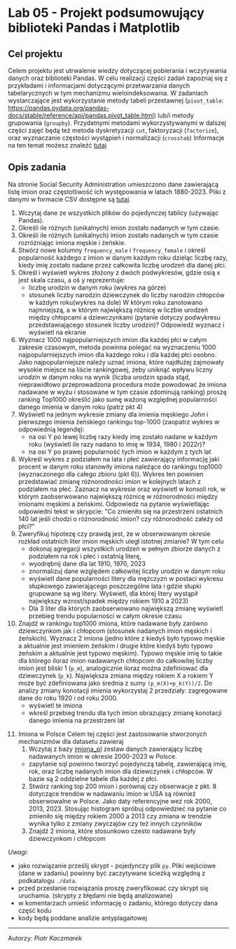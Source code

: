 # Lab 05 - Projekt podsumowujący biblioteki Pandas i Matplotlib

## Cel projektu
Celem projektu jest utrwalenie wiedzy dotyczącej pobierania i wczytywania danych oraz biblioteki Pandas.
W celu realizacji części zadań zapoznaj się z przykładami i informacjami dotyczącymi przetwarzania danych tabelarycznych w tym mechanizmu wieloindeksowania. W zadaniach wystarczające jest wykorzystanie metody tabeli przestawnej (`pivot_table`: https://pandas.pydata.org/pandas-docs/stable/reference/api/pandas.pivot_table.html) lub/i metody grupowania (`groupby`). Przydatnymi metodami wykorzystywanymi w dalszej części zajęć będą też metoda dyskretyzacji `cut`, faktoryzacji (`factorize`), oraz wyznaczanie częstości wystąpień i normalizacji (`crosstab`)
Informacje na ten temat możesz znaleźć [tutaj](https://pandas.pydata.org/pandas-docs/stable/user_guide/reshaping.html)

## Opis zadania
Na stronie Social Security Administration umieszczono dane zawierającą listę imion oraz częstotliwość ich występowania w latach 1880-2023. Pliki z danymi w formacie CSV dostępne są [tutaj](https://www.ssa.gov/oact/babynames/names.zip).

1. Wczytaj dane ze wszystkich plików do pojedynczej tablicy (używając Pandas).
2. Określi ile różnych (unikalnych) imion zostało nadanych w tym czasie.
3. Określi ile różnych (unikalnych) imion zostało nadanych w tym czasie rozróżniając imiona męskie i żeńskie.
4. Stwórz nowe kolumny `frequency_male` i `frequency_female` i określ popularność każdego z imion w danym każdym roku dzieląc liczbę razy, kiedy imię zostało nadane przez całkowita liczbę urodzeń dla danej płci.  
5. Określ i wyświetl wykres złożony z dwóch podwykresów, gdzie osią x jest skala czasu, a oś y reprezentuje:
   - liczbę urodzin w danym roku (wykres na górze)
   - stosunek liczby narodzin dziewczynek do liczby narodzin chłopców w każdym roku(wykres na dole)
W którym roku zanotowano najmniejszą, a w którym największą różnicę w liczbie urodzeń między chłopcami a dziewczynkami (pytanie dotyczy podwykresu przedstawiającego stosunek liczby urodzin)? Odpowiedź wyznacz i  wyświetl  na ekranie
6. Wyznacz 1000 najpopularniejszych imion dla każdej płci w całym zakresie czasowym, metoda powinna polegać na wyznaczeniu 1000 najpopularniejszych imion dla każdego roku i dla każdej płci osobno. Jako najpopularniejsze należy uznać imiona, które najdłużej zajmowały wysokie miejsce na liście rankingowej, żeby uniknąć wpływu liczny urodzin w danym roku na wynik (liczba urodzin spada stąd, nieprawidłowo przeprowadzona procedura może powodować że imiona nadawane w wyżu i stosowane w tym czasie zdominują ranking) proszę ranking Top1000 określić jako sumę ważoną względnej popularności danego imienia w danym roku (patrz pkt 4)
7. Wyświetl na jednym wykresie zmiany dla imienia męskiego *John* i  pierwszego imienia żeńskiego rankingu top-1000 (zaopatrz wykres w odpowiednią legendę):
    - na osi Y po lewej liczbę razy kiedy imę zostało nadane w każdym roku (wyświetl ile razy nadano to imię w 1934, 1980 i 2022r)?
    - na osi Y po prawej popularność tych imion w każdym z tych lat
8. Wykreśl wykres z podziałem na lata i płeć zawierający informację jaki procent w danym roku stanowiły imiona należące do rankingu top1000 (wyznaczonego dla całego zbioru (pkt 6)). Wykres ten powinien przedstawiać zmianę różnorodności imion w kolejnych latach z podziałem na płeć. Zaznacz na wykresie oraz wyświetl w konsoli rok, w którym zaobserwowano największą różnicę w różnorodności między imionami męskimi a żeńskimi. Odpowiedz na pytanie wyświetlając odpowiedni tekst w skrypcie: "Co zmieniło się na przestrzeni ostatnich 140 lat jeśli chodzi o różnorodność imion? czy różnorodność zależy od płci?"
9. Zweryfikuj hipotezę czy prawdą jest, że w obserwowanym okresie rozkład ostatnich liter imion męskich uległ istotnej zmianie? W tym celu 
    - dokonaj agregacji wszystkich urodzeń w pełnym zbiorze danych z podziałem na rok i płeć i ostatnią literę,
    - wyodrębnij dane dla lat 1910, 1970, 2023
    - znormalizuj dane względem całkowitej liczby urodzin w danym roku
    - wyświetl dane popularności litery dla mężczyzn w postaci wykresu słupkowego zawierającego poszczególne lata i gdzie słupki grupowane są wg litery. Wyświetl, dla której litery wystąpił największy wzrost/spadek między rokiem 1910 a 2023)
    - Dla 3 liter dla których zaobserwowano największą zmianę wyświetl przebieg trendu popularności w całym okresie  czasu
10.  Znajdź w rankingu top1000 imiona, które nadawane były zarówno dziewczynkom jak i chłopcom (stosunek nadanych imion męskich i żeńskich). Wyznacz 2 imiona (jedno które z kiedyś było typowo męskie a aktualnie jest imieniem żeńskim i drugie które kiedyś było typowo żeńskim a aktualnie jest typowo męskim). Typowo męskie imię to takie dla którego iloraz imion nadawanych chłopcom do całkowitej liczby imion jest bliski 1 (`p_m`), analogicznie iloraz można zdefiniować dla dziewczynek (`p_k`). Największa zmiana między rokiem X a rokiem Y może być zdefiniowana jako średnia z sumy `(p_m(X)+p_k(Y))/2`. Do analizy zmiany konotacji imienia wykorzystaj 2 przedziały: zagregowane dane do roku 1920 i od roku 2000. 
     - wyświetl te imiona
     - wkreśl przebieg trendu dla tych imion obrazujący zmianę konotacji danego imienia na przestrzeni lat
<!-- 11. Spróbuj znaleźć najpopularniejsze imiona, które przez pewien czas były imionami żeńskimi/męskimi a następnie stały się imionami męskimi/żeńskimi.
    - możesz spróbować wyliczyć dla każdego imienia stosunek w którym nadawane było chłopcom i dziewczynkom
    - następnie oblicz zagregowaną wartość tego współczynnika w latach 1880-1920 oraz w okresie 2000-2020 i na tej podstawie wybrać imiona dla których zaobserwowana zmiana jest największa (zanotuj dwa najpopularniejsze imiona)
    - wkreśl przebieg trendu dla tych imion

    **Uwaga:** Do określenia popularności imienia możesz użyć danych z kolumn `frequency_male` i `frequency_female` i wyrażenia w postaci współczynnika: 
    <center>
     <img src="_images/lab_proj1/popularity.png" alt="drawing" height="50"/> 
    </center>
    Wtedy Jeśli dane imię występuje wyłącznie dla mężczyzn wartością wyrażenia będzie 1, jeśli tylko u kobiet 0. Przyjmij, że w rankingu zmiany imienia ze względu na płeć uwzględniane są tylko elementy, których początkowa i końcowa dysproporcja była mniejsza niż 70%. Np. w latach 1880-1920 wartość współczynnika wynosiła więcej niż 0.7 lub mniej niż 0.3 a następnie zmieniła się odpowiednio na wartość mniejszą niż 0.3 lub większą niż 0.7. Listę rankingową skonstruuj wybierając imiona wg popularności w rankingu 2000 najpolularniejszych imion (dla obu płci). -->
11. Imiona w Polsce
    Celem tej części jest zastosowanie stworzonych mechanizmów dla datasetu zawieraj
    1.  Wczytaj z bazy [imiona_pl](https://chmura.put.poznan.pl/s/WIP4dBFsVTzLrKA) zestaw danych zawierający liczbę nadawanych imion w okresie 2000-2023 w Polsce.
    - zapytanie sql powinno tworzyć pojedynczą tabelę, zawierającą imię, rok, oraz liczbę nadanych imion dla dziewczynek i chłopców. W bazie są 2 oddzielne tabele dla każdej z płci.
    2. Stwórz ranking top 200 imion i porównaj czy obserwacje z pkt. 8 dotyczące trendów w nadawaniu imion w USA są również obserwowalne w Polsce. Jako daty referencyjne weź rok 2000, 2013, 2023. Stosując histogram spróbuj odpowiedzieć na pytanie co zmieniło się między rokiem 2000 a 2013 czy zmiana w trendzie wynika tylko z zmiany zwyczajów czy też innych czynników
    3. Znajdź 2 imiona, które stosunkowo czesto nadawane były dziewczynkom i chłopcom
<!-- 1.    Wczytaj dane z bazy opisującej dane demograficzne w okresie od 1935-2020r w poszczególnych grupach wiekowych W USA: [USA_demography](_resources/lab_04/demography_us_2023.sqlite3), opis: https://www.mortality.org/Data/ExplanatoryNotes ([wersja_pdf](_resources/lab_04/Explanatory Notes.pdf)). Spróbuj zagregować dane już na etapie zapytania SQL.  
1.   Wyznacz i wyświetl przyrost naturalny w każdym roku analizowanego okresu
2.   Wyznacz i wyświetl współczynnik przeżywalności dzieci w pierwszym roku życia ww każdym roku analizowanego okresu.
3.   Dokonaj porównania różnic w przyroście naturalnym bazującym na liczbie nadawanych imion dziewczynek i chłopców w danym roku z danymi dotyczącymi liczby urodzin z bazy danych 
    - przedstaw te różnice w formie graficznej (jako błąd względny w poszczególnych latach)
    - wyznacz i wyświetl informacje o roku w którym ten błąd był największy a w którym najmniejszy (węź pod uwagę wartość bezwzględną) -->
<!-- 15. Na wykresie z pkt 14 wyznacz współczynnik przeżywalności dzieci w pierwszych 5 latach życia (pamiętaj, że dla roku urodzenia x należy uwzględnić śmiertelność w grupie wiekowej 0 lat w roku x, 1rok w roku x+1 itd).
    
    **Uwaga**: Współczynnik przeżywalności w roku `y` może być wyznaczony na podstawie informacji o liczbie urodzin w danym roku `lu_y` oraz umieralności dzieci (`dx(k)_y+k`) w wieku `k` lat w roku `y+k`. Może być wyrażona wzorem:
<center>
     <img src="_images/lab_proj1/przezywalnosc.png" alt="drawing" height="50"/> 
    </center> -->
*Uwagi:*
- jako rozwiązanie prześlij skrypt - pojedynczy plik `py`. Pliki wejściowe (dane w zadaniu) powinny być zaczytywane ścieżką względną z podkatalogu `./data`. 
- przed przesłanie rozwiązania proszę zweryfikować czy skrypt się uruchamia. (skrypty z błędami nie będą analizowane)
- w komentarzach umieść informację o zadaniu, którego dotyczy dana część kodu
- kody będą poddane analizie antyplagaitowej



---
Autorzy: *Piotr Kaczmarek* 
